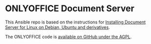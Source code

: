 # ONLYOFFICE Document Server

This Ansible repo is based on the instructions for [Installing Document Server
for Linux on Debian, Ubuntu and
derivatives](https://helpcenter.onlyoffice.com/server/linux/document/linux-installation.aspx).

The ONLYOFFICE code is [available on GitHub under the
AGPL](https://github.com/ONLYOFFICE/DocumentServer).
